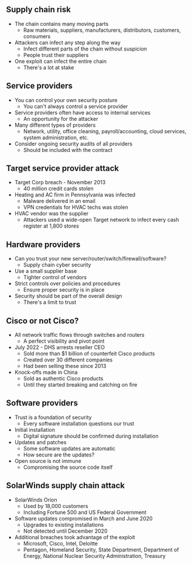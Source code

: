 ## Supply chain risk
- The chain contains many moving parts
	- Raw materials, suppliers, manufacturers, distributors, customers, consumers
- Attackers can infect any step along the way
	- Infect different parts of the chain without suspicion
	- People trust their suppliers
- One exploit can infect the entire chain
	- There's a lot at stake
## Service providers
- You can control your own security posture
	- You can't always control a service provider
- Service providers often have access to internal services
	- An opportunity for the attacker
- Many different types of providers
	- Network, utility, office cleaning, payroll/accounting, cloud services, system administration, etc.
- Consider ongoing security audits of all providers
	- Should be included with the contract
## Target service provider attack
- Target Corp breach - November 2013
	- 40 million credit cards stolen
- Heating and AC firm in Pennsylvania was infected
	- Malware delivered in an email
	- VPN credentials for HVAC techs was stolen
- HVAC vendor was the supplier
	- Attackers used a wide-open Target network to infect every cash register at 1,800 stores
## Hardware providers
- Can you trust your new server/router/switch/firewall/software?
	- Supply chain cyber security
- Use a small supplier base
	- Tighter control of vendors
- Strict controls over policies and procedures
	- Ensure proper security is in place
- Security should be part of the overall design
	- There's a limit to trust
## Cisco or not Cisco?
- All network traffic flows through switches and routers
	- A perfect visibility and pivot point
- July 2022 - DHS arrests reseller CEO
	- Sold more than $1 billion of counterfeit Cisco products
	- Created over 30 different companies
	- Had been selling these since 2013
- Knock-offs made in China
	- Sold as authentic Cisco products
	- Until they started breaking and catching on fire
## Software providers
- Trust is a foundation of security
	- Every software installation questions our trust
- Initial installation
	- Digital signature should be confirmed during installation
- Updates and patches
	- Some software updates are automatic
	- How secure are the updates?
- Open source is not immune
	- Compromising the source code itself
## SolarWinds supply chain attack
- SolarWinds Orion
	- Used by 18,000 customers
	- Including Fortune 500 and US Federal Government
- Software updates compromised in March and June 2020
	- Upgrades to existing installations
	- Not detected until December 2020
- Additional breaches took advantage of the exploit
	- Microsoft, Cisco, Intel, Deloitte
	- Pentagon, Homeland Security, State Department, Department of Energy, National Nuclear Security Administration, Treasury

